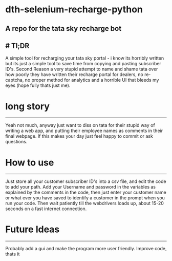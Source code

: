 # dth-selenium-recharge-python
A repo for the tata sky recharge bot
---
# Tl;DR
---
A simple tool for recharging your tata sky portal - i know its horribly written but its just a simple tool to save time from copying and pasting subscriber ID's.
Second Reason a very stupid attempt to name and shame tata over how poorly they have written their recharge portal for dealers, no re-captcha, no proper method for analytics and a horrible UI that bleeds my eyes (hope fully thats just me).

 
# long story
---
Yeah not much, anyway just want to diss on tata for their stupid way of writing a web app, and putting their employee names as comments in their final webpage. If this makes your day just feel happy to commit or ask questions.

# How to use
---
Just store all your customer subscriber ID's into a csv file, and edit the code to add your path. Add your Username and password in the variables as explained by the comments in the code, then just enter your customer name or what ever you have saved to identify a customer in the prompt when you run your code. Then wait patiently till the webdrivers loads up, about 15-20 seconds on a fast internet connection.

# Future Ideas
---
Probably add a gui and make the program more user friendly.
Improve code, thats it
